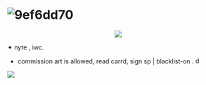 # ![9ef6dd70](https://github.com/user-attachments/assets/de37a025-ba4c-4c9c-95f5-c8c8fb9c8455)

<p align="center">
  <a href="https://spotify-github-profile.kittinanx.com/api/view?uid=31erq64dndfml3z3ml6s2qsvlkei&redirect=true">
    <img src="https://spotify-github-profile.kittinanx.com/api/view?uid=31erq64dndfml3z3ml6s2qsvlkei&cover_image=true&theme=spotify-embed&show_offline=false&background_color=191e29&interchange=true&mode=dark&bar_color=689da6&bar_color_cover=true">
  </a>
</p>
         
✦ nyte , iwc. 
- commission art is allowed, read carrd, sign sp | blacklist-on . <img width="15" height="15" alt="dc298511" src="https://github.com/user-attachments/assets/bd26cca7-f678-474d-b258-124e7bdd5a0f" />

![](https://komarev.com/ghpvc/?username=nytexir&style=plastic&color=a2cac3&label=✦)
